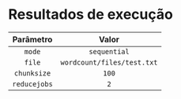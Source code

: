 # Resultados de execução

|  Parâmetro   |           Valor            |
|:------------:|:--------------------------:|
|    `mode`    |        `sequential`        |
|    `file`    | `wordcount/files/test.txt` |
| `chunksize`  |           `100`            |
| `reducejobs` |            `2`             |
